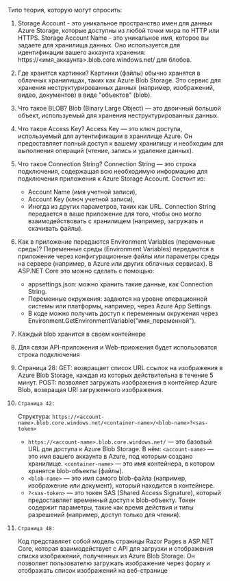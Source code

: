 Типо теория, которую могут спросить:
1) 	Storage Account - это уникальное пространство имен для данных Azure Storage, которые доступны 
из любой точки мира по HTTP или HTTPS.
	Storage Account Name -  это уникальное имя, которое вы задаете для хранилища данных. 
Оно используется для идентификации вашего аккаунта хранения:
	https://<имя_аккаунта>.blob.core.windows.net/ для блобов.

2)	Где хранятся картинки?
	Картинки (файлы) обычно хранятся в облачных хранилищах, таких как Azure Blob Storage. 
Это сервис для хранения неструктурированных данных (например, изображений, видео, документов) 
в виде "объектов" (blob).

3)	Что такое BLOB?
	Blob (Binary Large Object) — это двоичный большой объект, используемый для хранения 
неструктурированных данных.

4)	Что такое Access Key?
	Access Key — это ключ доступа, используемый для аутентификации в хранилище Azure. 
Он предоставляет полный доступ к вашему хранилищу и необходим для выполнения операций
(чтение, запись и удаление данных).

5)	Что такое Connection String?
	Connection String — это строка подключения, содержащая всю необходимую информацию для 
подключения приложения к Azure Storage Account. Состоит из:
	- Account Name (имя учетной записи),
	- Account Key (ключ учетной записи),
	- Иногда из других параметров, таких как URL.
Connection String передается в ваше приложение для того, чтобы оно могло взаимодействовать 
с хранилищем (например, загружать и скачивать файлы).

6) 	Как в приложение передаются Environment Variables (переменные среды)?
	Переменные среды (Environment Variables) передаются в приложение через конфигурационные 
файлы или параметры среды на сервере (например, в Azure или других облачных сервисах).
	В ASP.NET Core это можно сделать с помощью:
	- appsettings.json: можно хранить такие данные, как Connection String.
	- Переменные окружения: задаются на уровне операционной системы или платформы, 
например, через Azure App Settings.
	- В коде можно получить доступ к переменным окружения через 
Environment.GetEnvironmentVariable("имя_переменной").

7)	Каждый blob хранится в своем контейнере

8)	Для связи API-приложения и Web-приожения будет использоватся строка подключения

9) 	Страница 28:
	GET: возвращает список URL ссылок на изображения в Azure Blob Storage, каждая из которых действительна 
в течение 5 минут.
	POST: позволяет загружать изображения в контейнер Azure Blob, возвращая URI загруженного 
изображения.

10) 	Страница 42:
	Структура:
	`https://<account-name>.blob.core.windows.net/<container-name>/<blob-name>?<sas-token>`
	- `https://<account-name>.blob.core.windows.net/` — это базовый URL для доступа к Azure Blob Storage. В нём:
		`<account-name>` — это имя вашего аккаунта в Azure, под которым создано хранилище.
		`<container-name>` — это имя контейнера, в котором хранятся blob-объекты (файлы).
	- `<blob-name>` — это имя самого blob-файла (например, изображение или документ), который 
находится в контейнере.
	- `?<sas-token>` — это токен SAS (Shared Access Signature), который предоставляет временный 
доступ к blob-объекту. Токен содержит параметры, такие как время действия и типы разрешений 
(например, доступ только для чтения).

11) 	Страница 48:
	Код представляет собой модель страницы Razor Pages в ASP.NET Core, которая взаимодействует 
с API для загрузки и отображения списка изображений, полученных из Azure Blob Storage. Он позволяет
пользователю загружать изображение через форму и отображать список изображений на веб-странице